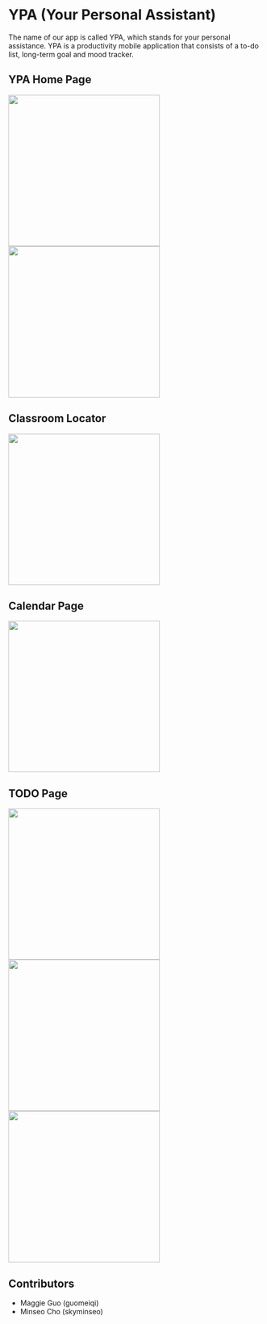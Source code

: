 # YPA (Your Personal Assistant)
The name of our app is called YPA, which stands for your personal assistance.
YPA is a productivity mobile application that consists of a to-do list, long-term goal and mood tracker. 

## YPA Home Page
<img src = https://github.com/user-attachments/assets/f1b31151-775f-4ea2-a726-bafddaaab9db width="300">
<img src = "https://github.com/user-attachments/assets/243ac44b-2dd6-4dcb-92c4-4b142254bc01" width="300">

## Classroom Locator
<img src = "https://github.com/user-attachments/assets/c93e6d32-e4a0-4787-9358-1145c24f0786" width="300">

## Calendar Page
<img src = "https://github.com/user-attachments/assets/1242d10d-5729-4064-892f-0732b38f63ca" width="300">

## TODO Page
<img src = "https://github.com/user-attachments/assets/29e385c7-68ce-4884-9d6d-33cd1da7f91b" width="300">
<img src = "https://github.com/user-attachments/assets/0f0dd96c-85bf-41d6-913b-0f4211d79a93" width="300">
<img src = "https://github.com/user-attachments/assets/60f30e2f-7896-4775-b555-c52ea0fc1724" width="300">

## Contributors
- Maggie Guo (guomeiqi)
- Minseo Cho (skyminseo)
